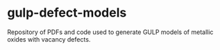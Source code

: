 # gulp-defect-models
Repository of PDFs and code used to generate GULP models of metallic oxides with vacancy defects.
